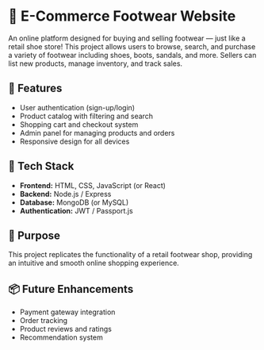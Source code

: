 # 🛒 E-Commerce Footwear Website

An online platform designed for buying and selling footwear — just like a retail shoe store!
This project allows users to browse, search, and purchase a variety of footwear including shoes, boots, sandals, and more. Sellers can list new products, manage inventory, and track sales.

## 🚀 Features

* User authentication (sign-up/login)
* Product catalog with filtering and search
* Shopping cart and checkout system
* Admin panel for managing products and orders
* Responsive design for all devices

## 🧩 Tech Stack

* **Frontend:** HTML, CSS, JavaScript (or React)
* **Backend:** Node.js / Express
* **Database:** MongoDB (or MySQL)
* **Authentication:** JWT / Passport.js

## 🎯 Purpose

This project replicates the functionality of a retail footwear shop, providing an intuitive and smooth online shopping experience.

## 📦 Future Enhancements

* Payment gateway integration
* Order tracking
* Product reviews and ratings
* Recommendation system
